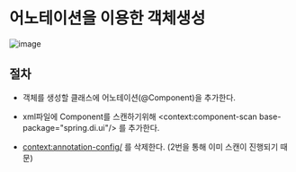 # 어노테이션을 이용한 객체생성

![image](https://user-images.githubusercontent.com/68735491/110081704-ada66e80-7dcf-11eb-9e4a-0be0ea611b65.png)

## 절차

- 객체를 생성할 클래스에 어노테이션(@Component)을 추가한다.

- xml파일에 Component를 스캔하기위해 <context:component-scan base-package="spring.di.ui"/>
  를 추가한다.
  
- <context:annotation-config/> 를 삭제한다. (2번을 통해 이미 스캔이 진행되기 때문)
